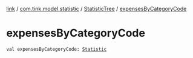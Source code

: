 [link](../../index.md) / [com.tink.model.statistic](../index.md) / [StatisticTree](index.md) / [expensesByCategoryCode](./expenses-by-category-code.md)

# expensesByCategoryCode

`val expensesByCategoryCode: `[`Statistic`](../-statistic/index.md)